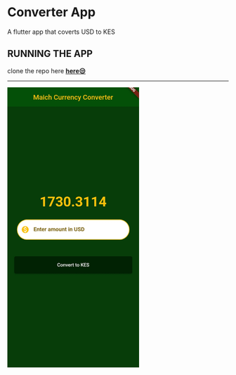 # Converter App
A flutter app that coverts USD to KES
## RUNNING THE APP
clone the repo here [**here😒**](https://github.com/Muchael123/Currency_converter.git)<hr />
<img src="./assets/images/Screenshot.jpg" alt="Screenshot of the app." width="300" height="auto">
